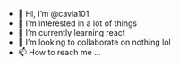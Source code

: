 - 👋 Hi, I’m @cavia101
- 👀 I’m interested in a lot of things
- 🌱 I’m currently learning react
- 💞️ I’m looking to collaborate on nothing lol
- 📫 How to reach me ...

<!---
cavia101/cavia101 is a ✨ special ✨ repository because its `README.md` (this file) appears on your GitHub profile.
You can click the Preview link to take a look at your changes.
--->
